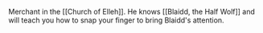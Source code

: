 Merchant in the [[Church of Elleh]]. He knows [[Blaidd, the Half Wolf]] and will teach you how to snap your finger to bring Blaidd's attention.